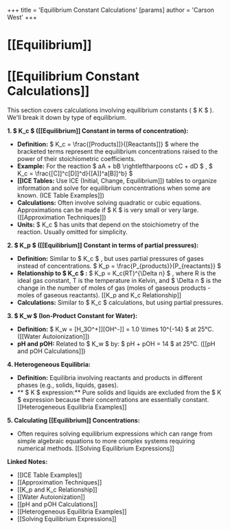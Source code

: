 +++
 title = 'Equilibrium Constant Calculations'
[params]
	author = 'Carson West'
+++
# [[Equilibrium]]
# [[Equilibrium Constant Calculations]]

This section covers calculations involving equilibrium constants ( $ K $ ).  We'll break it down by type of equilibrium.

**1.  $ K_c $  ([[Equilibrium]] Constant in terms of concentration):**

*   **Definition:**  $ K_c = \frac{[Products]]}{[Reactants]]} $   where the bracketed terms represent the equilibrium concentrations raised to the power of their stoichiometric coefficients.
*   **Example:** For the reaction  $ aA + bB \rightleftharpoons cC + dD $ ,   $ K_c = \frac{[C]]^c[D]]^d}{[A]]^a[B]]^b} $ 
*   **[[ICE Tables:**  Use ICE (Initial, Change, Equilibrium]]) tables to organize information and solve for equilibrium concentrations when some are known.  (ICE Table Examples]])
*   **Calculations:** Often involve solving quadratic or cubic equations.  Approximations can be made if  $ K $  is very small or very large. ([[Approximation Techniques]])
*   **Units:**  $ K_c $  has units that depend on the stoichiometry of the reaction.  Usually omitted for simplicity.

**2.  $ K_p $  ([[Equilibrium]] Constant in terms of partial pressures):**

*   **Definition:**  Similar to  $ K_c $ , but uses partial pressures of gases instead of concentrations.  $ K_p = \frac{P_{products}}{P_{reactants}} $ 
*   **Relationship to  $ K_c $ :**  $ K_p = K_c(RT)^{\Delta n} $ , where R is the ideal gas constant, T is the temperature in Kelvin, and  $ \Delta n $  is the change in the number of moles of gas (moles of gaseous products - moles of gaseous reactants). [[K_p and K_c Relationship]]
*   **Calculations:**  Similar to  $ K_c $  calculations, but using partial pressures.


**3.   $ K_w $  (Ion-Product Constant for Water):**

*   **Definition:**  $ K_w = [H_3O^+]][OH^-]] = 1.0 \times 10^{-14} $  at 25°C.  ([[Water Autoionization]])
*   **pH and pOH:** Related to  $ K_w $  by:  $ pH + pOH = 14 $  at 25°C.  ([[pH and pOH Calculations]])


**4. Heterogeneous Equilibria:**

*   **Definition:** Equilibria involving reactants and products in different phases (e.g., solids, liquids, gases).
*   ** $ K $  expression:** Pure solids and liquids are excluded from the  $ K $  expression because their concentrations are essentially constant. [[Heterogeneous Equilibria Examples]]


**5. Calculating [[Equilibrium]] Concentrations:**

*   Often requires solving equilibrium expressions which can range from simple algebraic equations to more complex systems requiring numerical methods. [[Solving Equilibrium Expressions]]


**Linked Notes:**

* [[ICE Table Examples]]
* [[Approximation Techniques]]
* [[K_p and K_c Relationship]]
* [[Water Autoionization]]
* [[pH and pOH Calculations]]
* [[Heterogeneous Equilibria Examples]]
* [[Solving Equilibrium Expressions]]

